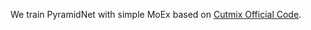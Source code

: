We train PyramidNet with simple MoEx based on [Cutmix Official Code](https://github.com/clovaai/CutMix-PyTorch). 
